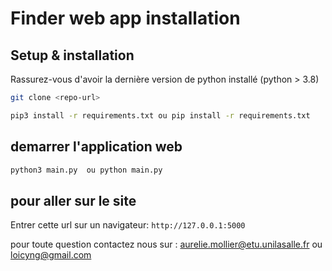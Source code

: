 # Finder web app installation

## Setup & installation

Rassurez-vous d'avoir la dernière version de python installé (python > 3.8)

```bash
git clone <repo-url>
```

```bash
pip3 install -r requirements.txt ou pip install -r requirements.txt
```

## demarrer l'application web
```bash
python3 main.py  ou python main.py
```

## pour aller sur le site

Entrer cette url sur un navigateur: `http://127.0.0.1:5000`

pour toute question contactez nous sur : aurelie.mollier@etu.unilasalle.fr ou loicyng@gmail.com
